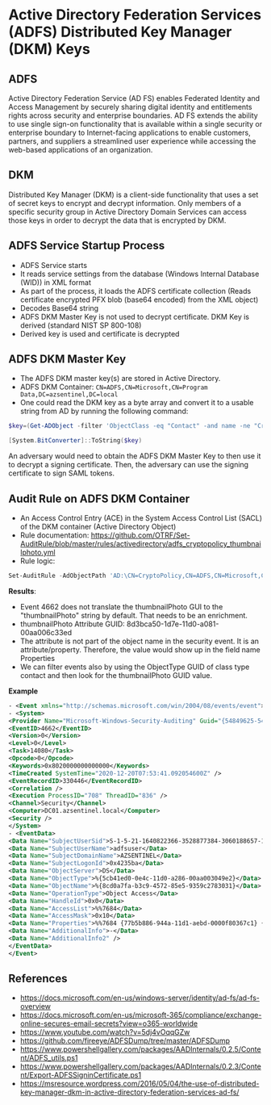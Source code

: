 # Active Directory Federation Services (ADFS) Distributed Key Manager (DKM) Keys

## ADFS

Active Directory Federation Service (AD FS) enables Federated Identity and Access Management by securely sharing digital identity and entitlements rights across security and enterprise boundaries. AD FS extends the ability to use single sign-on functionality that is available within a single security or enterprise boundary to Internet-facing applications to enable customers, partners, and suppliers a streamlined user experience while accessing the web-based applications of an organization.

## DKM

Distributed Key Manager (DKM) is a client-side functionality that uses a set of secret keys to encrypt and decrypt information. Only members of a specific security group in Active Directory Domain Services can access those keys in order to decrypt the data that is encrypted by DKM.

## ADFS Service Startup Process

* ADFS Service starts
* It reads service settings from the database (Windows Internal Database (WID)) in XML format
* As part of the process, it loads the ADFS certificate collection (Reads certificate encrypted PFX blob (base64 encoded) from the XML object)
* Decodes Base64 string
* ADFS DKM Master Key is not used to decrypt certificate. DKM Key is derived (standard NIST SP 800-108)
* Derived key is used and certificate is decrypted

## ADFS DKM Master Key

* The ADFS DKM master key(s) are stored in Active Directory.
* ADFS DKM Container: `CN=ADFS,CN=Microsoft,CN=Program Data,DC=azsentinel,DC=local`
* One could read the DKM key as a byte array and convert it to a usable string from AD by running the following command:

```PowerShell
$key=(Get-ADObject -filter 'ObjectClass -eq "Contact" -and name -ne "CryptoPolicy"' -SearchBase "CN=ADFS,CN=Microsoft,CN=Program Data,DC=azsentinel,DC=local" -Properties thumbnailPhoto).thumbnailPhoto

[System.BitConverter]::ToString($key)
```

An adversary would need to obtain the ADFS DKM Master Key to then use it to decrypt a signing certificate. Then, the adversary can use the signing certificate to sign SAML tokens.

## Audit Rule on ADFS DKM Container

* An Access Control Entry (ACE) in the System Access Control List (SACL) of the DKM container (Active Directory Object)
* Rule documentation: https://github.com/OTRF/Set-AuditRule/blob/master/rules/activedirectory/adfs_cryptopolicy_thumbnailphoto.yml
* Rule logic:

```PowerShell
Set-AuditRule -AdObjectPath 'AD:\CN=CryptoPolicy,CN=ADFS,CN=Microsoft,CN=Program Data,DC=azsentinel,DC=local' -WellKnownSidType NetworkSid -Rights GenericRead -InheritanceFlags None -AuditFlags Success -AttributeGUID '8d3bca50-1d7e-11d0-a081-00aa006c33ed'
```

**Results**:
* Event 4662 does not translate the thumbnailPhoto GUI to the "thumbnailPhoto" string by default. That needs to be an enrichment.
* thumbnailPhoto Attribute GUID: 8d3bca50-1d7e-11d0-a081-00aa006c33ed
* The attribute is not part of the object name in the security event. It is an attribute/property. Therefore, the value would show up in the field name Properties
* We can filter events also by using the ObjectType GUID of class type contact and then look for the thumbnailPhoto GUID value.

**Example**

```xml
- <Event xmlns="http://schemas.microsoft.com/win/2004/08/events/event"> 
- <System> 
<Provider Name="Microsoft-Windows-Security-Auditing" Guid="{54849625-5478-4994-a5ba-3e3b0328c30d}" /> 
<EventID>4662</EventID> 
<Version>0</Version> 
<Level>0</Level> 
<Task>14080</Task> 
<Opcode>0</Opcode> 
<Keywords>0x8020000000000000</Keywords> 
<TimeCreated SystemTime="2020-12-20T07:53:41.092054600Z" /> 
<EventRecordID>330446</EventRecordID> 
<Correlation /> 
<Execution ProcessID="708" ThreadID="836" /> 
<Channel>Security</Channel> 
<Computer>DC01.azsentinel.local</Computer> 
<Security /> 
</System> 
- <EventData> 
<Data Name="SubjectUserSid">S-1-5-21-1640822366-3528877384-3060188657-1103</Data> 
<Data Name="SubjectUserName">adfsuser</Data> 
<Data Name="SubjectDomainName">AZSENTINEL</Data> 
<Data Name="SubjectLogonId">0x4235ba</Data> 
<Data Name="ObjectServer">DS</Data> 
<Data Name="ObjectType">%{5cb41ed0-0e4c-11d0-a286-00aa003049e2}</Data> 
<Data Name="ObjectName">%{8cd0a7fa-b3c9-4572-85e5-9359c2783031}</Data> 
<Data Name="OperationType">Object Access</Data> 
<Data Name="HandleId">0x0</Data> 
<Data Name="AccessList">%%7684</Data> 
<Data Name="AccessMask">0x10</Data> 
<Data Name="Properties">%%7684 {77b5b886-944a-11d1-aebd-0000f80367c1} {8d3bca50-1d7e-11d0-a081-00aa006c33ed} {5cb41ed0-0e4c-11d0-a286-00aa003049e2}</Data> 
<Data Name="AdditionalInfo">-</Data> 
<Data Name="AdditionalInfo2" /> 
</EventData> 
</Event>
```

## References

* https://docs.microsoft.com/en-us/windows-server/identity/ad-fs/ad-fs-overview
* https://docs.microsoft.com/en-us/microsoft-365/compliance/exchange-online-secures-email-secrets?view=o365-worldwide
* https://www.youtube.com/watch?v=5dj4vOqqGZw
* https://github.com/fireeye/ADFSDump/tree/master/ADFSDump
* https://www.powershellgallery.com/packages/AADInternals/0.2.5/Content/ADFS_utils.ps1
* https://www.powershellgallery.com/packages/AADInternals/0.2.3/Content/Export-ADFSSigninCertificate.ps1
* https://msresource.wordpress.com/2016/05/04/the-use-of-distributed-key-manager-dkm-in-active-directory-federation-services-ad-fs/